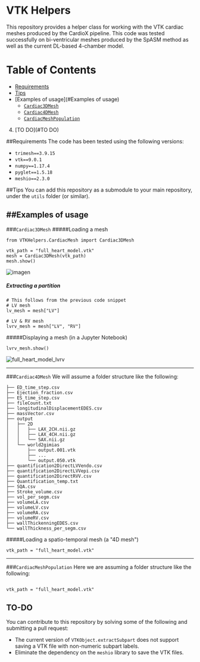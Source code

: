 # VTK Helpers
This repository provides a helper class for working with the VTK cardiac meshes produced by the CardioX pipeline.
This code was tested successfully on bi-ventricular meshes produced by the SpASM method as well as the current DL-based 4-chamber model.

# Table of Contents
- [Requirements](##Requirements)
- [Tips](#Tips)
- [Examples of usage](#Examples of usage)
    - [`Cardiac3DMesh`](#`Cardiac3DMesh`)
    - [`Cardiac4DMesh`](#`Cardiac4DMesh`)
    - [`CardiacMeshPopulation`](#`CardiacMeshPopulation`)
4. [TO DO](#TO DO)

##Requirements
The code has been tested using the following versions:
- `trimesh==3.9.15`
- `vtk==9.0.1`
- `numpy==1.17.4`
- `pyglet==1.5.18`
- `meshio==2.3.0`

##Tips
You can add this repository as a submodule to your main repository, under the `utils` folder (or similar).

##Examples of usage
---
###`Cardiac3DMesh`
#####Loading a mesh

```
from VTKHelpers.CardiacMesh import Cardiac3DMesh

vtk_path = "full_heart_model.vtk"
mesh = Cardiac3DMesh(vtk_path)
mesh.show()
```
![imagen](https://user-images.githubusercontent.com/11581216/124265436-92553100-db2d-11eb-97e0-4227295f1c90.png)

##### Extracting a partition

```
# This follows from the previous code snippet
# LV mesh
lv_mesh = mesh["LV"]

# LV & RV mesh
lvrv_mesh = mesh["LV", "RV"]
```

#####Displaying a mesh (in a Jupyter Notebook)
```
lvrv_mesh.show()
```

![full_heart_model_lvrv](https://user-images.githubusercontent.com/11581216/124301229-6babf000-db57-11eb-8a39-7b3305ae9d89.png)

---
###`Cardiac4DMesh`
We will assume a folder structure like the following:
```buildoutcfg
├── ED_time_step.csv
├── Ejection_fraction.csv
├── ES_time_step.csv
├── fileCount.txt
├── longitudinalDisplacementEDES.csv
├── massVector.csv
├── output
│   ├── 2D
│   │   ├── LAX_2CH.nii.gz
│   │   ├── LAX_4CH.nii.gz
│   │   └── SAX.nii.gz
│   └── world2gimias
│       ├── output.001.vtk
│       ├── ...
│       └── output.050.vtk
├── quantification2DirectLVVendo.csv
├── quantification2DirectLVVepi.csv
├── quantification2DirectRVV.csv
├── Quantification_temp.txt
├── SQA.csv
├── Stroke_volume.csv
├── vol_per_segm.csv
├── volumeLA.csv
├── volumeLV.csv
├── volumeRA.csv
├── volumeRV.csv
├── wallThickenningEDES.csv
└── wallThickness_per_segm.csv
```

#####Loading a spatio-temporal mesh (a "4D mesh")
```buildoutcfg
vtk_path = "full_heart_model.vtk"
```

---
###`CardiacMeshPopulation`
Here we are assuming a folder structure like the following:
```buildoutcfg

```

```buildoutcfg
vtk_path = "full_heart_model.vtk"
```

## TO-DO
You can contribute to this repository by solving some of the following and submitting a pull request:
- The current version of `VTKObject.extractSubpart` does not support saving a VTK file with non-numeric subpart labels.
- Eliminate the dependency on the `meshio` library to save the VTK files.

